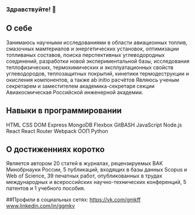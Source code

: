 ### Здравствуйте! 👋

<!--
**AlexanderMolokanov/AlexanderMolokanov** is a ✨ _special_ ✨ repository because its `README.md` (this file) appears on your GitHub profile.

Here are some ideas to get you started:

- 🔭 I’m currently working on ...
- 🌱 I’m currently learning ...
- 👯 I’m looking to collaborate on ...
- 🤔 I’m looking for help with ...
- 💬 Ask me about ...
- 📫 How to reach me: ...
- 😄 Pronouns: ...
- ⚡ Fun fact: ...
-->

## О себе 

Занимаюсь научными исследованиями в области авиационных топлив, смазочных мамтериалов и энергетических установок, оптимизации топливаных составов, поиска перспективных углеводородных соединений, разработки новой экспериментальной базы, исследования теплофизических, термохимических и эксплуатационных свойств углеводородов, теплозащитных покрытий, кинетики термодеструкции и окисления компонентов, а также ab initio расчётов 
Являюсь ученым секретарем и заместителем академика-секретаря секции Авиакосмическая Российской инженерной академии. 

## Навыки в программировании
HTML
CSS
DOM
Express
MongoDB 
Flexbox 
GitBASH
JavaScript
Node.js
React
React Router
Webpack
ООП
Python

## О достиженниях коротко
Является автором 20 статей в журналах, рецензируемых ВАК Минобрнауки России, 5 публикаций, входящих в базы данных Scopus и Web of Science, 39 печатных работ, опубликованных в трудах международных и всероссийских научно-технических конференций, 5 патентов и 1 учебного пособия.

##Профили в социальных сетях:
https://vk.com/gmkff
www.linkedin.com/in/ggmkv
